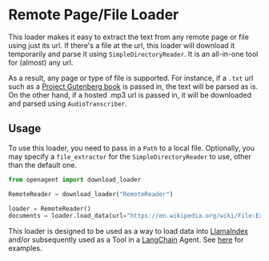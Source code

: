 # Remote Page/File Loader

This loader makes it easy to extract the text from any remote page or file using just its url. If there's a file at the url, this loader will download it temporarily and parse it using `SimpleDirectoryReader`. It is an all-in-one tool for (almost) any url.

As a result, any page or type of file is supported. For instance, if a `.txt` url such as a [Project Gutenberg book](https://www.gutenberg.org/cache/epub/69994/pg69994.txt) is passed in, the text will be parsed as is. On the other hand, if a hosted .mp3 url is passed in, it will be downloaded and parsed using `AudioTranscriber`.

## Usage

To use this loader, you need to pass in a `Path` to a local file. Optionally, you may specify a `file_extractor` for the `SimpleDirectoryReader` to use, other than the default one.

```python
from openagent import download_loader

RemoteReader = download_loader("RemoteReader")

loader = RemoteReader()
documents = loader.load_data(url="https://en.wikipedia.org/wiki/File:Example.jpg")
```

This loader is designed to be used as a way to load data into [LlamaIndex](https://github.com/jerryjliu/gpt_index/tree/main/gpt_index) and/or subsequently used as a Tool in a [LangChain](https://github.com/hwchase17/langchain) Agent. See [here](https://github.com/emptycrown/llama-hub/tree/main) for examples.
